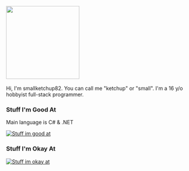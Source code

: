 <a href="https://github.com/anuraghazra/github-readme-stats">
  <img height=200 align="center" src="https://github-readme-stats.vercel.app/api?username=smallketchup82&theme=midnight-purple" />
</a>
<br /><br />Hi, I'm smallketchup82. You can call me "ketchup" or "small". I'm a 16 y/o hobbyist full-stack programmer.

### Stuff I'm Good At
Main language is C# & .NET  

[![Stuff im good at](https://skillicons.dev/icons?i=cs,dotnet,rider,python,regex,ubuntu,nginx,docker,cloudflare,html,css,md,git,neovim,sentry)](https://skillicons.dev)

### Stuff I'm Okay At

[![Stuff im okay at](https://skillicons.dev/icons?i=ts,nodejs,mysql,java,kubernetes)](https://skillicons.dev)
